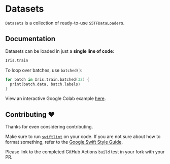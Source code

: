 # Datasets

`Datasets` is a collection of ready-to-use `S5TFDataLoader`s.

## Documentation

Datasets can be loaded in just a **single line of code**:

```swift
Iris.train
```

To loop over batches, use `batched()`:

```swift
for batch in Iris.train.batched(32) {
  print(batch.data, batch.labels)
}
```

View an interactive Google Colab example [here](https://colab.research.google.com/github/s5tf-team/examples/blob/master/Iris_Classification_S5TF.ipynb).

## Contributing ❤️
Thanks for even considering contributing.

Make sure to run [`swiftlint`](https://github.com/realm/SwiftLint) on your code. If you are not sure about how to format something, refer to the [Google Swift Style Guide](https://google.github.io/swift/).

Please link to the completed GitHub Actions `build` test in your fork with your PR.

